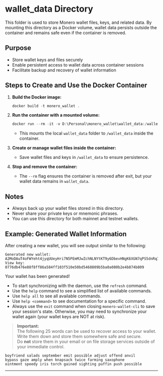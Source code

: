 # wallet_data Directory

This folder is used to store Monero wallet files, keys, and related data. By mounting this directory as a Docker volume, wallet data persists outside the container and remains safe even if the container is removed.

## Purpose
- Store wallet keys and files securely
- Enable persistent access to wallet data across container sessions
- Facilitate backup and recovery of wallet information

## Steps to Create and Use the Docker Container

1. **Build the Docker image:**
   ```powershell
   docker build -t monero_wallet .
   ```

2. **Run the container with a mounted volume:**
   ```powershell
   docker run --rm -it -v D:\Personal\monero_wallet\wallet_data:/wallet_data monero_wallet bash
   ```
   - This mounts the local `wallet_data` folder to `/wallet_data` inside the container.

3. **Create or manage wallet files inside the container:**
   - Save wallet files and keys in `/wallet_data` to ensure persistence.

4. **Stop and remove the container:**
   - The `--rm` flag ensures the container is removed after exit, but your wallet data remains in `wallet_data`.

## Notes
- Always back up your wallet files stored in this directory.
- Never share your private keys or mnemonic phrases.
- You can use this directory for both mainnet and testnet wallets.

## Example: Generated Wallet Information

After creating a new wallet, you will see output similar to the following:

```
Generated new wallet: A2MoDAuT4oFWYeht4jyqUUeyHri7N5PEmMJwZchNLNYtKT9y6DbevHNgK6XGN7qPS5dnRq7LXCkDtDRLFLW11fbPJshy16g
View key: 0776db476e88f8ff86a584ff103f510e50bd5468809b5ba0a080b2e4b874b809
```

Your wallet has been generated!

- To start synchronizing with the daemon, use the `refresh` command.
- Use the `help` command to see a simplified list of available commands.
- Use `help all` to see all available commands.
- Use `help <command>` to see documentation for a specific command.
- Always use the `exit` command when closing `monero-wallet-cli` to save your session's state. Otherwise, you may need to synchronize your wallet again (your wallet keys are NOT at risk).

> **Important:**  
> The following 25 words can be used to recover access to your wallet.  
> Write them down and store them somewhere safe and secure.  
> Do **not** store them in your email or on file storage services outside of your immediate control.

```
boyfriend salads september emit possible adjust offend anvil
bypass gaze amply when knapsack twice farming saxophone
ointment speedy iris torch gained sighting puffin push possible
```
**********************************************************************